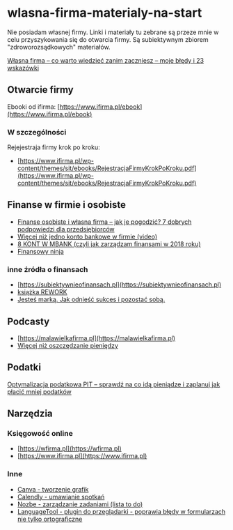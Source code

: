 # wlasna-firma-materialy-na-start

Nie posiadam własnej firmy. Linki i materiały tu zebrane są przeze mnie w celu przyszykowania się do otwarcia firmy. Są subiektywnym zbiorem "zdroworozsądkowych" materiałów.

[Własna firma – co warto wiedzieć zanim zaczniesz – moje błędy i 23 wskazówki](https://jakoszczedzacpieniadze.pl/wlasna-firma-co-warto-wiedziec-zanim-zaczniesz)

## Otwarcie firmy

Ebooki od ifirma:
[https://www.ifirma.pl/ebook](https://www.ifirma.pl/ebook)

### W szczególności
Rejejestraja firmy krok po kroku:
- [https://www.ifirma.pl/wp-content/themes/sit/ebooks/RejestracjaFirmyKrokPoKroku.pdf](https://www.ifirma.pl/wp-content/themes/sit/ebooks/RejestracjaFirmyKrokPoKroku.pdf)

## Finanse w firmie i osobiste

- [Finanse osobiste i własna firma – jak je pogodzić? 7 dobrych podpowiedzi dla przedsiębiorców](https://jakoszczedzacpieniadze.pl/jak-pogodzic-finanse-osobiste-i-wlasna-firme)
- [Więcej niż jedno konto bankowe w firmie (video)](https://youtu.be/XrtofwXw1GE?t=72)
- [8 KONT W MBANK (czyli jak zarządzam finansami w 2018 roku)](https://www.youtube.com/watch?v=4NxTWkTpw-E)
- [Finansowy ninja](https://finansowyninja.pl)

### inne źródła o finansach

- [https://subiektywnieofinansach.pl](https://subiektywnieofinansach.pl)
- [książka REWORK](https://lubimyczytac.pl/ksiazka/195804/rework)
- [Jesteś marką. Jak odnieść sukces i pozostać sobą.](https://lubimyczytac.pl/ksiazka/257604/jestes-marka-jak-odniesc-sukces-i-pozostac-soba)

## Podcasty

- [https://malawielkafirma.pl](https://malawielkafirma.pl)
- [Więcej niż oszczędzanie pieniędzy](https://jakoszczedzacpieniadze.pl/podcast)

## Podatki

[Optymalizacja podatkowa PIT – sprawdź na co idą pieniądze i zaplanuj jak płacić mniej podatków](https://jakoszczedzacpieniadze.pl/optymalizacja-podatkowa-etat-jak-placic-mniej-podatkow)

## Narzędzia

### Księgowość online

- [https://wfirma.pl](https://wfirma.pl)
- [https://www.ifirma.pl](https://www.ifirma.pl)

### Inne

- [Canva - tworzenie grafik](https://www.canva.com) 
- [Calendly - umawianie spotkań](https://calendly.com)
- [Nozbe - zarządzanie zadaniami (lista to do)](https://nozbe.com/?a=bpodlejski)
- [LanguageTool - plugin do przeglądarki - poprawia błędy w formularzach nie tylko ortograficzne](https://languagetool.org)
